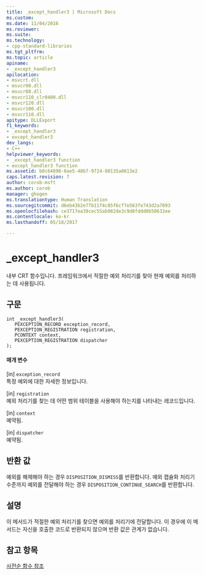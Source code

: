 ```yaml
---
title: _except_handler3 | Microsoft Docs
ms.custom: 
ms.date: 11/04/2016
ms.reviewer: 
ms.suite: 
ms.technology:
- cpp-standard-libraries
ms.tgt_pltfrm: 
ms.topic: article
apiname:
- _except_handler3
apilocation:
- msvcrt.dll
- msvcr90.dll
- msvcr80.dll
- msvcr110_clr0400.dll
- msvcr120.dll
- msvcr100.dll
- msvcr110.dll
apitype: DLLExport
f1_keywords:
- _except_handler3
- except_handler3
dev_langs:
- C++
helpviewer_keywords:
- _except_handler3 function
- except_handler3 function
ms.assetid: b0c64898-0ae5-48b7-9724-80135a0813e2
caps.latest.revision: 7
author: corob-msft
ms.author: corob
manager: ghogen
ms.translationtype: Human Translation
ms.sourcegitcommit: d6eb43b2e77b11f4c85f6cf7e563fe743d2a7093
ms.openlocfilehash: ce3717ea39cec55ab982de3c9d8fddd0b50632ee
ms.contentlocale: ko-kr
ms.lasthandoff: 05/18/2017

---
```

# <a name="excepthandler3"></a>_except_handler3
내부 CRT 함수입니다. 프레임워크에서 적절한 예외 처리기를 찾아 현재 예외를 처리하는 데 사용됩니다.  
  
## <a name="syntax"></a>구문  
  
```  
int _except_handler3(  
   PEXCEPTION_RECORD exception_record,  
   PEXCEPTION_REGISTRATION registration,  
   PCONTEXT context,  
   PEXCEPTION_REGISTRATION dispatcher  
);  
```  
  
#### <a name="parameters"></a>매개 변수  
 [in] `exception_record`  
 특정 예외에 대한 자세한 정보입니다.  
  
 [in] `registration`  
 예외 처리기를 찾는 데 어떤 범위 테이블을 사용해야 하는지를 나타내는 레코드입니다.  
  
 [in] `context`  
 예약됨.  
  
 [in] `dispatcher`  
 예약됨.  
  
## <a name="return-value"></a>반환 값  
 예외를 해제해야 하는 경우 `DISPOSITION_DISMISS`를 반환합니다. 예외 캡슐화 처리기 수준까지 예외를 전달해야 하는 경우 `DISPOSITION_CONTINUE_SEARCH`를 반환합니다.  
  
## <a name="remarks"></a>설명  
 이 메서드가 적절한 예외 처리기를 찾으면 예외를 처리기에 전달합니다. 이 경우에 이 메서드는 자신을 호출한 코드로 반환되지 않으며 반환 값은 관계가 없습니다.  
  
## <a name="see-also"></a>참고 항목  
 [사전순 함수 참조](../c-runtime-library/reference/crt-alphabetical-function-reference.md)
